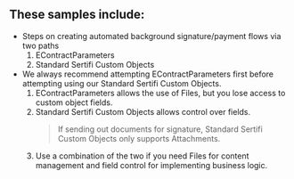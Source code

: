 ## These samples include:
-   Steps on creating automated background signature/payment flows via two paths
    1.  EContractParameters
    2.  Standard Sertifi Custom Objects
- We always recommend attempting EContractParameters first before attempting using our Standard Sertifi Custom Objects.
	1. EContractParameters allows the use of Files, but you lose access to custom object fields.
	2. Standard Sertifi Custom Objects allows control over fields.
		 > If sending out documents for signature, Standard Sertifi Custom Objects only supports Attachments.
	3. Use a combination of the two if you need Files for content management and field control for implementing business logic.